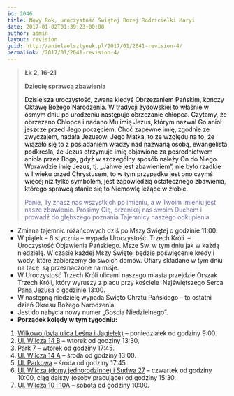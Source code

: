```yaml
---
id: 2046
title: Nowy Rok, uroczystość Świętej Bożej Rodzicielki Maryi
date: 2017-01-02T01:39:23+00:00
author: admin
layout: revision
guid: http://anielaolsztynek.pl/2017/01/2041-revision-4/
permalink: /2017/01/2041-revision-4/
---
```

> **Łk 2, 16-21**
> 
> **Dziecię sprawcą zbawienia**
> 
> <span style="color: #000000;">Dzisiejsza uroczystość, zwana kiedyś Obrzezaniem Pańskim, kończy Oktawę Bożego Narodzenia. W tradycji żydowskiej to właśnie w ósmym dniu po urodzeniu następuje obrzezanie chłopca. Czytamy, że obrzezano Chłopca i nadano Mu imię Jezus, którym nazwał Go anioł jeszcze przed Jego poczęciem. Choć zapewne imię, zgodnie ze zwyczajem, nadała Jezusowi Jego Matka, to ze względu na to, że wiązało się to z posiadaniem władzy nad nazwaną osobą, ewangelista podkreśla, że Jezus otrzymuje imię objawione za pośrednictwem anioła przez Boga, gdyż w szczególny sposób należy On do Niego. Wprawdzie imię Jezus, tj. &#8222;Jahwe jest zbawieniem&#8221;, nie było rzadkie w I wieku przed Chrystusem, to w tym przypadku jest ono czymś więcej niż tylko symbolem, jest zapowiedzią ostatecznego zbawienia, którego sprawcą stanie się to Niemowlę leżące w żłobie.</span>
> 
> <span style="color: #666699;">Panie, Ty znasz nas wszystkich po imieniu, a w Twoim imieniu jest nasze zbawienie. Prosimy Cię, przenikaj nas swoim Duchem i prowadź do głębszego poznania Tajemnicy naszego odkupienia.</span>

  * Zmiana tajemnic różańcowych dziś po Mszy Świętej o godzinie 11:00.
  * W piątek – 6 stycznia – wypada Uroczystość  Trzech Króli  &#8211; Uroczystość Objawienia Pańskiego. Msze Św. w tym dniu jak w każdą niedzielę. W czasie każdej Mszy Świętej będzie poświęcenie kredy i wody, które zabierzemy do swoich domów. Ofiary składane w tym dniu na tacę  są przeznaczone na misje.
  * W Uroczystość Trzech Króli ulicami naszego miasta przejdzie Orszak Trzech Króli, który wyruszy z placu przy kościele  Najświętszego Serca Pana Jezusa o godzinie 13:00.
  * W następną niedzielę wypada Święto Chrztu Pańskiego – to ostatni dzień Okresu Bożego Narodzenia.
  * Jest do nabycia nowy numer „Gościa Niedzielnego”.
  * **Porządek kolędy w tym tygodniu:**

  1.  <span style="text-decoration: underline;">Wilkowo (była ulica Leśna i Jagiełek)</span> – poniedziałek od godziny 9:00.
  2. <span style="text-decoration: underline;">Ul. Wilcza 14 B</span> – wtorek od godziny 13:30,
  3. <span style="text-decoration: underline;">Park 7</span> &#8211; wtorek od godziny 17:45.
  4. <span style="text-decoration: underline;">Ul. Wilcza 14 A</span> – środa od godziny 13:00.
  5. <span style="text-decoration: underline;">Ul. Parkowa</span> &#8211; środa od godziny 17:45.
  6. <span style="text-decoration: underline;">Ul. Wilcza (domy jednorodzinne) i Sudwa 27</span> &#8211; czwartek od godziny 10:00, ciąg dalszy (osoby pracujące) od godziny 15:30.
  7. <span style="text-decoration: underline;">Ul. Wilcza 10 i 10A</span> &#8211; sobota od godziny 10:00.